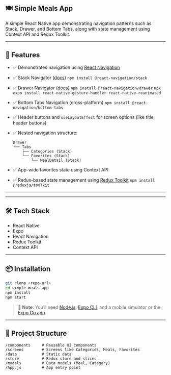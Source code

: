 ## 🍽️ Simple Meals App

A simple React Native app demonstrating navigation patterns such as Stack, Drawer, and Bottom Tabs, along with state management using Context API and Redux Toolkit.

---

## 🚀 Features

* ✅ Demonstrates navigation using [React Navigation](https://reactnavigation.org/docs/getting-started)
* ✅ Stack Navigator ([docs](https://reactnavigation.org/docs/stack-navigator))
  `npm install @react-navigation/stack`
* ✅ Drawer Navigator ([docs](https://reactnavigation.org/docs/drawer-navigator))
  `npm install @react-navigation/drawer`
  `npx expo install react-native-gesture-handler react-native-reanimated`
* ✅ Bottom Tabs Navigation (cross-platform)
  `npm install @react-navigation/bottom-tabs`
* ✅ Header buttons and `useLayoutEffect` for screen options (like title, header buttons)
* ✅ Nested navigation structure:

  ```
  Drawer
  └── Tabs
      ├── Categories (Stack)
      └── Favorites (Stack)
          └── MealDetail (Stack)
  ```
* ✅ App-wide favorites state using Context API
* ✅ Redux-based state management using [Redux Toolkit](https://redux-toolkit.js.org/)
  `npm install @reduxjs/toolkit`

---

---

## 🛠️ Tech Stack

* React Native
* Expo
* React Navigation
* Redux Toolkit
* Context API

---

## 📦 Installation

```bash
git clone <repo-url>
cd simple-meals-app
npm install
npm start
```

> 📱 **Note**: You’ll need [Node.js](https://nodejs.org/), [Expo CLI](https://docs.expo.dev/get-started/installation/), and a mobile simulator or the [Expo Go app](https://expo.dev/client).

---

## 📁 Project Structure

```
/components     # Reusable UI components
/screens        # Screens like Categories, Meals, Favorites
/data           # Static data
/store          # Redux store and slices
/models         # Data models (Meal, Category)
/App.js         # App entry point
```
